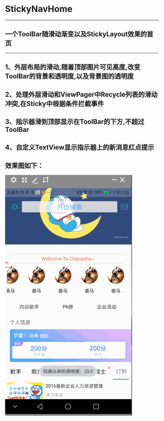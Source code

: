 # StickyNavHome
***
一个ToolBar随滑动渐变以及StickyLayout效果的首页
-------
***
 1、外层布局的滑动,随着顶部图片可见高度,改变ToolBar的背景和透明度,以及背景图的透明度
 ---------
 2、处理外层滑动和ViewPager中Recycle列表的滑动冲突,在Sticky中根据条件拦截事件
 ---------
 3、指示器滑到顶部显示在ToolBar的下方,不超过ToolBar
 ---------
 4、自定义TextView显示指示器上的新消息红点提示
 ---------
 效果图如下：
  ---------



  ![image](https://github.com/kevin321happy/StickyNavHome/blob/master/app/gif/home.gif)






